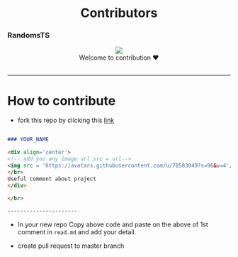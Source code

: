 # <div align='center'> Contributors </div>



### RandomsTS

<div align='center'>
<!-- add you any image url src = url-->
<img src = 'https://avatars.githubusercontent.com/u/118633727?s=200&v=4'/>
</br>
Welcome to contribution ♥
</div>

</br>

----------------------

<!--  paste above this line -->

































# How to contribute

- fork this repo by clicking this [link](https://github.com/Zain-ul-din/LGU-Timetable/fork)

```md

### YOUR_NAME

<div align='center'>
<!-- add you any image url src = url-->
<img src = 'https://avatars.githubusercontent.com/u/78583049?s=96&v=4'/>
</br>
Useful comment about project
</div>

</br>

----------------------

```

- In your new repo Copy above code and paste on the above of 1st comment in `read.md` and add your detail.

- create pull request to master branch

